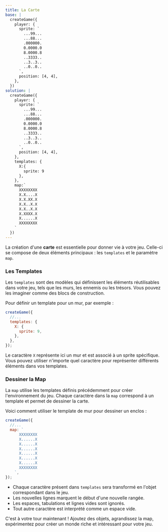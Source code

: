 ```yaml
---
title: La Carte
base: |
  createGame({
    player: {
      sprite: `
        ...99...
        ...88...
        .000000.
        0.0000.0
        8.0000.8
        ..3333..
        ..3..3..
        ..0..0..
      `,
      position: [4, 4],
    },
  })
solution: |
  createGame({
    player: {
      sprite: `
        ...99...
        ...88...
        .000000.
        0.0000.0
        8.0000.8
        ..3333..
        ..3..3..
        ..0..0..
      `,
      position: [4, 4],
    },
    templates: {
      X:{
        sprite: 9
      },
    },
    map:`
      XXXXXXXX
      X.X....X
      X.X.XX.X
      X.X..X.X
      X.X..X.X
      X.XXXX.X
      X......X
      XXXXXXXX
    `
  })
---
```


La création d'une **carte** est essentielle pour donner vie à votre jeu. Celle-ci se compose de deux éléments principaux : les `templates` et le paramètre `map`.

### Les Templates

Les `templates` sont des modèles qui définissent les éléments réutilisables dans votre jeu, tels que les murs, les ennemis ou les trésors. Vous pouvez les imaginer comme des blocs de construction.

Pour définir un template pour un mur, par exemple :

```js
createGame({
  //...
  templates: {
    X: {
      sprite: 9,
    },
  },
});
```

Le caractère `X` représente ici un mur et est associé à un sprite spécifique. Vous pouvez utiliser n'importe quel caractère pour représenter différents éléments dans vos templates.

### Dessiner la Map

La `map` utilise les templates définis précédemment pour créer l'environnement du jeu. Chaque caractère dans la `map` correspond à un template et permet de dessiner la carte.

Voici comment utiliser le template de mur pour dessiner un enclos :

```js
createGame({
  //...
  map: `
      XXXXXXXX
      X......X
      X......X
      X......X
      X......X
      X......X
      X......X
      XXXXXXXX
    `,
});
```

- Chaque caractère présent dans `templates` sera transformé en l'objet correspondant dans le jeu.
- Les nouvelles lignes marquent le début d'une nouvelle rangée.
- Les espaces, tabulations et lignes vides sont ignorés.
- Tout autre caractère est interprété comme un espace vide.

C'est à votre tour maintenant ! Ajoutez des objets, agrandissez la map, expérimentez pour créer un monde riche et intéressant pour votre jeu.
